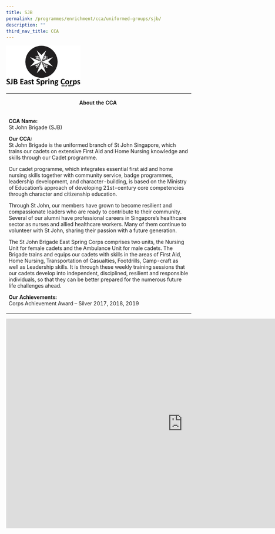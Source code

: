 ```yaml
---
title: SJB
permalink: /programmes/enrichment/cca/uniformed-groups/sjb/
description: ""
third_nav_title: CCA
---
```

<img style="width: 40%;" src="/images/sjab.png">
<table>
<tbody>
<tr>
<td width="590">
<p style="text-align: center;"><strong>About the CCA&nbsp;</strong></p>
</td>
</tr>
<tr>
<td width="590">
<p><strong>CCA Name:<br></strong>St John Brigade (SJB)</p>
<p><strong>Our CCA:<br></strong>St John Brigade is the uniformed branch of St John Singapore, which trains our cadets on extensive First Aid and Home Nursing knowledge and skills through our Cadet programme.</p>
<p>Our cadet programme, which integrates essential first aid and home nursing skills together with community service, badge programmes, leadership development, and character-building, is based on the Ministry of Education’s approach of developing 21st-century core competencies through character and citizenship education.</p>
<p>Through St John, our members have grown to become resilient and compassionate leaders who are ready to contribute to their community. Several of our alumni have professional careers in Singapore’s healthcare sector as nurses and allied healthcare workers. Many of them continue to volunteer with St John, sharing their passion with a future generation.</p>
<p>The St John Brigade East Spring Corps comprises two units, the Nursing Unit for female cadets and the Ambulance Unit for male cadets. The Brigade trains and equips our cadets with skills in the areas of First Aid, Home Nursing, Transportation of Casualties, Footdrills, Camp-craft as well as Leadership skills. It is through these weekly training sessions that our cadets develop into independent, disciplined, resilient and responsible individuals, so that they can be better prepared for the numerous future life challenges ahead.</p>
<p><strong>Our Achievements:<br></strong>Corps Achievement Award – Silver 2017, 2018, 2019</p>
</td>
</tr>
</tbody>
</table>
<iframe src="https://docs.google.com/presentation/d/e/2PACX-1vQRiiU0QrwiNp2YqenPdhM3fsZ0K91HonvT3eFyvzxSLTMTstkZWYZJ5PTdghHao2OgAzKWCxCN67o5/embed?start=false&amp;loop=false&amp;delayms=10000" frameborder="0" width="960" height="569" allowfullscreen="true"></iframe>